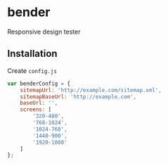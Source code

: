# bender

Responsive design tester

## Installation

Create `config.js`

```javascript
var benderConfig = {
	sitemapUrl: 'http://example.com/sitemap.xml',
	sitemapBaseUrl: 'http://example.com',
	baseUrl: '',
	screens: [
		'320-480',
		'768-1024',
		'1024-768',
		'1440-900',
		'1920-1080'
	]
};
```